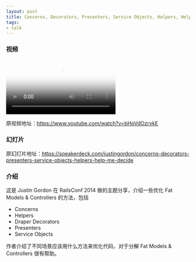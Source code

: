 ```yaml
---
layout: post
title: Concerns, Decorators, Presenters, Service Objects, Helpers, Help Me Decide!
tags:
- talk
---
```


### 视频

<video class="video" poster="/assets/Concerns-Decorators-Presenters-Service-Objects-Helpers-Help-Me-Decide/poster.jpg" preload controls>
  <source src="/assets/Concerns-Decorators-Presenters-Service-Objects-Helpers-Help-Me-Decide/video.webm" type="video/webm">
  <source src="/assets/Concerns-Decorators-Presenters-Service-Objects-Helpers-Help-Me-Decide/video.mp4" type="video/mp4">
</video>

原视频地址：<https://www.youtube.com/watch?v=bHpVdOzrvkE>

### 幻灯片

<div class="slideshow" data-slide-name="Keith-and-Mario-Guide-to-Continuous-Deployment-with-Rails"
data-slide-start="0" data-slide-end="52"></div>

原幻灯片地址：<https://speakerdeck.com/justingordon/concerns-decorators-presenters-service-objects-helpers-help-me-decide>

### 介绍

这是 Justin Gordon 在 RailsConf 2014
做的主题分享，介绍一些优化 Fat Models & Controllers 的方法，包括

* Concerns
* Helpers
* Draper Decorators
* Presenters
* Service Objects

作者介绍了不同场景应该用什么方法来优化代码，对于分解 Fat Models &
Controllers 很有帮助。
